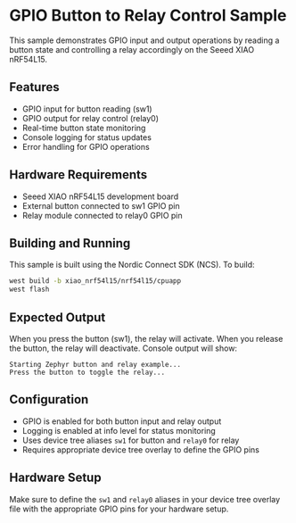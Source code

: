 # GPIO Button to Relay Control Sample

This sample demonstrates GPIO input and output operations by reading a button state and controlling a relay accordingly on the Seeed XIAO nRF54L15.

## Features

- GPIO input for button reading (sw1)
- GPIO output for relay control (relay0)
- Real-time button state monitoring
- Console logging for status updates
- Error handling for GPIO operations

## Hardware Requirements

- Seeed XIAO nRF54L15 development board
- External button connected to sw1 GPIO pin
- Relay module connected to relay0 GPIO pin

## Building and Running

This sample is built using the Nordic Connect SDK (NCS). To build:

```bash
west build -b xiao_nrf54l15/nrf54l15/cpuapp
west flash
```

## Expected Output

When you press the button (sw1), the relay will activate. When you release the button, the relay will deactivate. Console output will show:

```
Starting Zephyr button and relay example...
Press the button to toggle the relay...
```

## Configuration

- GPIO is enabled for both button input and relay output
- Logging is enabled at info level for status monitoring
- Uses device tree aliases `sw1` for button and `relay0` for relay
- Requires appropriate device tree overlay to define the GPIO pins

## Hardware Setup

Make sure to define the `sw1` and `relay0` aliases in your device tree overlay file with the appropriate GPIO pins for your hardware setup.